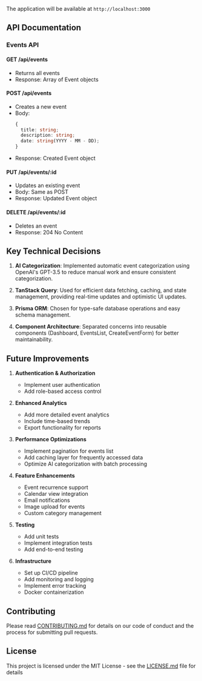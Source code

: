 The application will be available at `http://localhost:3000`

## API Documentation

### Events API

#### GET /api/events

- Returns all events
- Response: Array of Event objects

#### POST /api/events

- Creates a new event
- Body:
  ```typescript
  {
    title: string;
    description: string;
    date: string(YYYY - MM - DD);
  }
  ```
- Response: Created Event object

#### PUT /api/events/:id

- Updates an existing event
- Body: Same as POST
- Response: Updated Event object

#### DELETE /api/events/:id

- Deletes an event
- Response: 204 No Content

## Key Technical Decisions

1. **AI Categorization**: Implemented automatic event categorization using OpenAI's GPT-3.5 to reduce manual work and ensure consistent categorization.

2. **TanStack Query**: Used for efficient data fetching, caching, and state management, providing real-time updates and optimistic UI updates.

3. **Prisma ORM**: Chosen for type-safe database operations and easy schema management.

4. **Component Architecture**: Separated concerns into reusable components (Dashboard, EventsList, CreateEventForm) for better maintainability.

## Future Improvements

1. **Authentication & Authorization**

   - Implement user authentication
   - Add role-based access control

2. **Enhanced Analytics**

   - Add more detailed event analytics
   - Include time-based trends
   - Export functionality for reports

3. **Performance Optimizations**

   - Implement pagination for events list
   - Add caching layer for frequently accessed data
   - Optimize AI categorization with batch processing

4. **Feature Enhancements**

   - Event recurrence support
   - Calendar view integration
   - Email notifications
   - Image upload for events
   - Custom category management

5. **Testing**

   - Add unit tests
   - Implement integration tests
   - Add end-to-end testing

6. **Infrastructure**
   - Set up CI/CD pipeline
   - Add monitoring and logging
   - Implement error tracking
   - Docker containerization

## Contributing

Please read [CONTRIBUTING.md](CONTRIBUTING.md) for details on our code of conduct and the process for submitting pull requests.

## License

This project is licensed under the MIT License - see the [LICENSE.md](LICENSE.md) file for details
